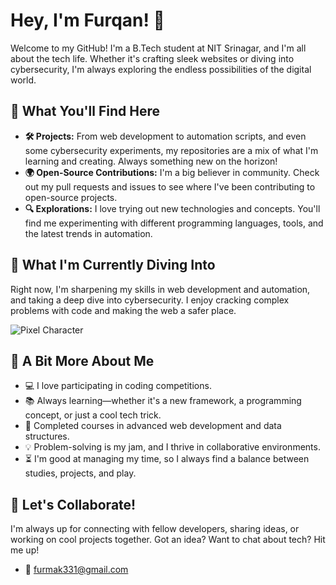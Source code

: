 # Hey, I'm Furqan! 👋

Welcome to my GitHub! I'm a B.Tech student at NIT Srinagar, and I'm all about the tech life. Whether it's crafting sleek websites or diving into cybersecurity, I'm always exploring the endless possibilities of the digital world.

## 🚀 What You'll Find Here

- **🛠 Projects:** From web development to automation scripts, and even some cybersecurity experiments, my repositories are a mix of what I'm learning and creating. Always something new on the horizon!
- **🌍 Open-Source Contributions:** I'm a big believer in community. Check out my pull requests and issues to see where I've been contributing to open-source projects.
- **🔍 Explorations:** I love trying out new technologies and concepts. You'll find me experimenting with different programming languages, tools, and the latest trends in automation.

## 🌱 What I'm Currently Diving Into

Right now, I'm sharpening my skills in web development and automation, and taking a deep dive into cybersecurity. I enjoy cracking complex problems with code and making the web a safer place.

![Pixel Character](https://user-images.githubusercontent.com/pixel-character-link.gif)



## 🌟 A Bit More About Me

- 💻 I love participating in coding competitions.
- 📚 Always learning—whether it's a new framework, a programming concept, or just a cool tech trick.
- 🚀 Completed courses in advanced web development and data structures.
- 💡 Problem-solving is my jam, and I thrive in collaborative environments.
- ⏳ I'm good at managing my time, so I always find a balance between studies, projects, and play.

## 💬 Let's Collaborate!

I'm always up for connecting with fellow developers, sharing ideas, or working on cool projects together. Got an idea? Want to chat about tech? Hit me up!

- 📧 [furmak331@gmail.com](mailto:furmak331@gmail.com)
